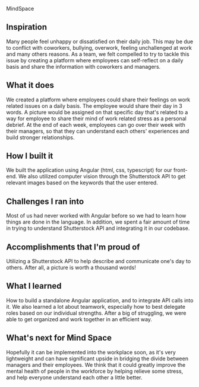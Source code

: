 MindSpace

## Inspiration
Many people feel unhappy or dissatisfied on their daily job. This may be due to conflict with coworkers, bullying, overwork, feeling unchallenged at work and many others reasons. As a team, we felt compelled to try to tackle this issue by creating a platform where employees can self-reflect on a daily basis and share the information with coworkers and managers.

## What it does
We created a platform where employees could share their feelings on work related issues on a daily basis. The employee would share their day in 3 words. A picture would be assigned on that specific day that's related to a way for employee to share their mind of work related stress as a personal debrief. At the end of each week, employees can go over their week with their managers, so that they can understand each others' experiences and build stronger relationships.

## How I built it
We built the application using Angular (html, css, typescript) for our front-end. We also utilized computer vision through the Shutterstock API to get relevant images based on the keywords that the user entered.

## Challenges I ran into
Most of us had never worked with Angular before so we had to learn how things are done in the language. In addition, we spent a fair amount of time in trying to understand Shutterstock API and integrating it in our codebase.

## Accomplishments that I'm proud of
Utilizing a Shutterstock API to help describe and communicate one's day to others. After all, a picture is worth a thousand words!

## What I learned
How to build a standalone Angular application, and to integrate API calls into it. We also learned a lot about teamwork, especially how to best delegate roles based on our individual strengths. After a big of struggling, we were able to get organized and work together in an efficient way.

## What's next for Mind Space
Hopefully it can be implemented into the workplace soon, as it's very lightweight and can have significant upside in bridging the divide between managers and their employees. We think that it could greatly improve the mental health of people in the workforce by helping relieve some stress, and help everyone understand each other a little better.

